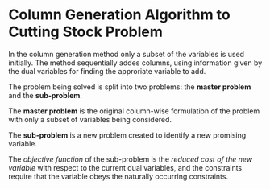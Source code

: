 # Column Generation Algorithm to Cutting Stock Problem

In the column generation method only a subset of the variables is used initially. The method sequentially addes columns, using information given by the dual variables for finding the approriate variable to add.

The problem being solved is split into two problems: the **master problem** and the **sub-problem**. 

The **master problem** is the original column-wise formulation of the problem with only a subset of variables being considered. 

The **sub-problem** is a new problem created to identify a new promising variable. 

The *objective function* of the sub-problem is the *reduced cost of the new variable* with respect to the current dual variables, and the constraints require that the variable obeys the naturally occurring constraints.
